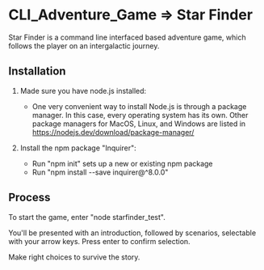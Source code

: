 # CLI_Adventure_Game => Star Finder

Star Finder is a command line interfaced based adventure game, which follows the player on an intergalactic journey.

## Installation

1. Made sure you have node.js installed:

   - One very convenient way to install Node.js is through a package manager. In this case, every operating system has its own. Other package managers for MacOS, Linux, and Windows are listed in https://nodejs.dev/download/package-manager/

2. Install the npm package "Inquirer":
   - Run "npm init" sets up a new or existing npm package
   - Run "npm install --save inquirer@^8.0.0"

## Process

To start the game, enter "node starfinder_test".

You'll be presented with an introduction, followed by scenarios, selectable with your arrow keys. Press enter to confirm selection.

Make right choices to survive the story.
